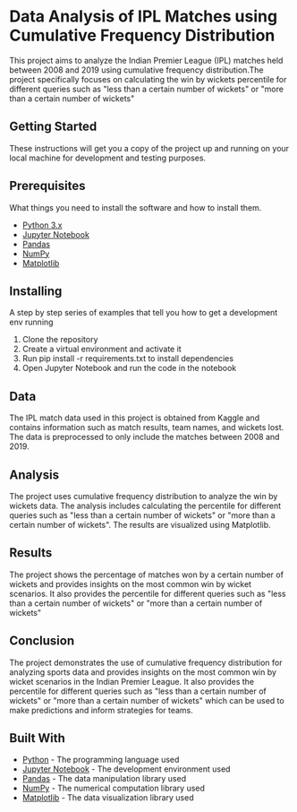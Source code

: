 # Data Analysis of IPL Matches using Cumulative Frequency Distribution

This project aims to analyze the Indian Premier League (IPL) matches held between 2008 and 2019 using cumulative frequency distribution.The project specifically focuses on calculating the win by wickets percentile for different queries such as "less than a certain number of wickets" or "more than a certain number of wickets"



## Getting Started

These instructions will get you a copy of the project up and running on your local machine for development and testing purposes.

## Prerequisites

What things you need to install the software and how to install them.

- [Python 3.x](https://www.python.org/)
- [Jupyter Notebook](https://jupyter.org/)
- [Pandas](https://pandas.pydata.org/)
- [NumPy](https://numpy.org/)
- [Matplotlib](https://matplotlib.org/)


## Installing

A step by step series of examples that tell you how to get a development env running

1. Clone the repository
2. Create a virtual environment and activate it
3. Run pip install -r requirements.txt to install dependencies
4. Open Jupyter Notebook and run the code in the notebook


## Data

The IPL match data used in this project is obtained from Kaggle and contains information such as match results, team names, and wickets lost. The data is preprocessed to only include the matches between 2008 and 2019.

## Analysis 

The project uses cumulative frequency distribution to analyze the win by wickets data. The analysis includes calculating the percentile for different queries such as "less than a certain number of wickets" or "more than a certain number of wickets". The results are visualized using Matplotlib.


## Results

The project shows the percentage of matches won by a certain number of wickets and provides insights on the most common win by wicket scenarios. It also provides the percentile for different queries such as "less than a certain number of wickets" or "more than a certain number of wickets"

## Conclusion

The project demonstrates the use of cumulative frequency distribution for analyzing sports data and provides insights on the most common win by wicket scenarios in the Indian Premier League. It also provides the percentile for different queries such as "less than a certain number of wickets" or "more than a certain number of wickets" which can be used to make predictions and inform strategies for teams.

## Built With

* [Python](https://www.python.org/) - The programming language used
* [Jupyter Notebook](https://jupyter.org/) - The development environment used
* [Pandas](https://pandas.pydata.org/) - The data manipulation library used
* [NumPy](https://numpy.org/) - The numerical computation library used
* [Matplotlib](https://matplotlib.org/) - The data visualization library used





